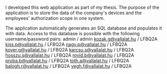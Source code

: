 I developed this web application as part of my thesis.
The purpose of the application is to store the data of the company's devices and the employees' authorization scope in one system.

The application automatically generates an SQL database and populates it with data. Access to this database is possible with the following username/password pairs:
admin / admin
kozak.g@vallalat.hu / LFBQ2A
kiss.p@vallalat.hu / LFBQ2A
nagy.p@vallalat.hu / LFBQ2A
kover.g@vallalat.hu / LFBQ2A
karcsu.s@vallalat.hu / LFBQ2A
hosszu.s@vallalat.hu / LFBQ2A
rovid.b@vallalat.hu / LFBQ2A
proba.b@vallalat.hu / LFBQ2A
toth.a@vallalat.hu / LFBQ2A
balogh.r@vallalat.hu / LFBQ2A
vegh.f@vallalat.hu / LFBQ2A
